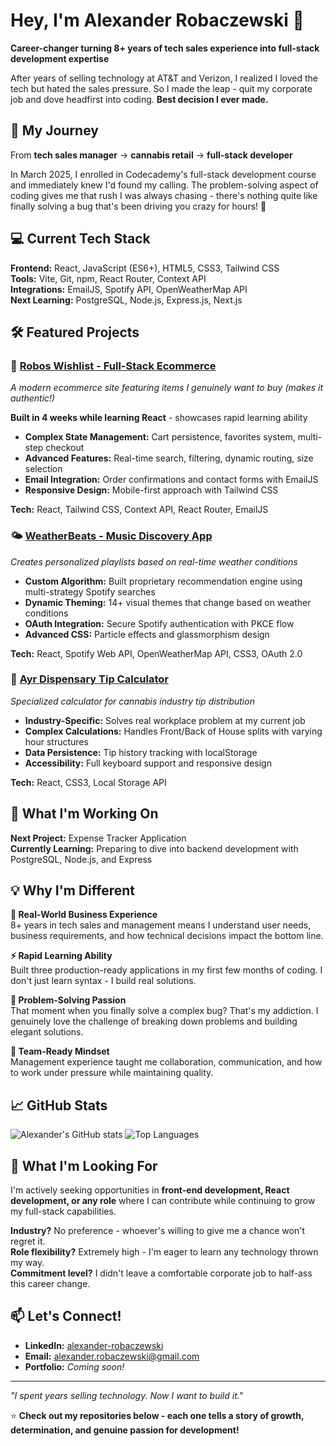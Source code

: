 # Hey, I'm Alexander Robaczewski 👋

**Career-changer turning 8+ years of tech sales experience into full-stack development expertise**

After years of selling technology at AT&T and Verizon, I realized I loved the tech but hated the sales pressure. So I made the leap - quit my corporate job and dove headfirst into coding. **Best decision I ever made.**

## 🚀 My Journey

From **tech sales manager** → **cannabis retail** → **full-stack developer**

In March 2025, I enrolled in Codecademy's full-stack development course and immediately knew I'd found my calling. The problem-solving aspect of coding gives me that rush I was always chasing - there's nothing quite like finally solving a bug that's been driving you crazy for hours! 🧩

## 💻 Current Tech Stack

**Frontend:** React, JavaScript (ES6+), HTML5, CSS3, Tailwind CSS  
**Tools:** Vite, Git, npm, React Router, Context API  
**Integrations:** EmailJS, Spotify API, OpenWeatherMap API  
**Next Learning:** PostgreSQL, Node.js, Express.js, Next.js

## 🛠️ Featured Projects

### 🛒 [Robos Wishlist - Full-Stack Ecommerce](https://roboswishlist.netlify.app/)
*A modern ecommerce site featuring items I genuinely want to buy (makes it authentic!)*

**Built in 4 weeks while learning React** - showcases rapid learning ability
- **Complex State Management:** Cart persistence, favorites system, multi-step checkout
- **Advanced Features:** Real-time search, filtering, dynamic routing, size selection
- **Email Integration:** Order confirmations and contact forms with EmailJS
- **Responsive Design:** Mobile-first approach with Tailwind CSS

**Tech:** React, Tailwind CSS, Context API, React Router, EmailJS

### 🌤️ [WeatherBeats - Music Discovery App](https://weatherbeatz.netlify.app/)
*Creates personalized playlists based on real-time weather conditions*

- **Custom Algorithm:** Built proprietary recommendation engine using multi-strategy Spotify searches
- **Dynamic Theming:** 14+ visual themes that change based on weather conditions
- **OAuth Integration:** Secure Spotify authentication with PKCE flow
- **Advanced CSS:** Particle effects and glassmorphism design

**Tech:** React, Spotify Web API, OpenWeatherMap API, CSS3, OAuth 2.0

### 🧮 [Ayr Dispensary Tip Calculator](https://ayrtips.netlify.app/)
*Specialized calculator for cannabis industry tip distribution*

- **Industry-Specific:** Solves real workplace problem at my current job
- **Complex Calculations:** Handles Front/Back of House splits with varying hour structures
- **Data Persistence:** Tip history tracking with localStorage
- **Accessibility:** Full keyboard support and responsive design

**Tech:** React, CSS3, Local Storage API

## 🎯 What I'm Working On

**Next Project:** Expense Tracker Application  
**Currently Learning:** Preparing to dive into backend development with PostgreSQL, Node.js, and Express

## 💡 Why I'm Different

**🏢 Real-World Business Experience**  
8+ years in tech sales and management means I understand user needs, business requirements, and how technical decisions impact the bottom line.

**⚡ Rapid Learning Ability**  
Built three production-ready applications in my first few months of coding. I don't just learn syntax - I build real solutions.

**🎯 Problem-Solving Passion**  
That moment when you finally solve a complex bug? That's my addiction. I genuinely love the challenge of breaking down problems and building elegant solutions.

**🤝 Team-Ready Mindset**  
Management experience taught me collaboration, communication, and how to work under pressure while maintaining quality.

## 📈 GitHub Stats

![Alexander's GitHub stats](https://github-readme-stats.vercel.app/api?username=Arobaczewski&show_icons=true&theme=dark)
![Top Languages](https://github-readme-stats.vercel.app/api/top-langs/?username=Arobaczewski&layout=compact&theme=dark)

## 🌟 What I'm Looking For

I'm actively seeking opportunities in **front-end development, React development, or any role** where I can contribute while continuing to grow my full-stack capabilities. 

**Industry?** No preference - whoever's willing to give me a chance won't regret it.  
**Role flexibility?** Extremely high - I'm eager to learn any technology thrown my way.  
**Commitment level?** I didn't leave a comfortable corporate job to half-ass this career change.

## 📫 Let's Connect!

- **LinkedIn:** [alexander-robaczewski](https://www.linkedin.com/in/alexander-robaczewski/)
- **Email:** alexander.robaczewski@gmail.com
- **Portfolio:** *Coming soon!*

---

*"I spent years selling technology. Now I want to build it."*

⭐ **Check out my repositories below - each one tells a story of growth, determination, and genuine passion for development!**
